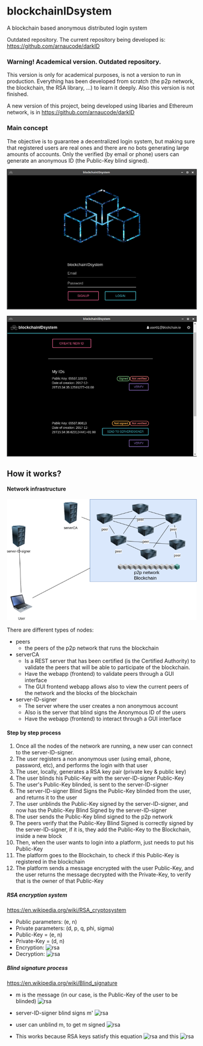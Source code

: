 # blockchainIDsystem
A blockchain based anonymous distributed login system

Outdated repository. The current repository being developed is: https://github.com/arnaucode/darkID

### Warning! Academical version. Outdated repository.
This version is only for academical purposes, is not a version to run in production. Everything has been developed from scratch (the p2p network, the blockchain, the RSA library, ...) to learn it deeply.
Also this version is not finished.

A new version of this project, being developed using libaries and Ethereum network, is in https://github.com/arnaucode/darkID

### Main concept
The objective is to guarantee a decentralized login system, but making sure that registered users are real ones and there are no bots generating large amounts of accounts. Only the verified (by email or phone) users can generate an anonymous ID (the Public-Key blind signed).


![screenshot](https://raw.githubusercontent.com/arnaucode/blockchainIDsystem/master/documentation/screenshot01.png "screenshot")

![screenshot](https://raw.githubusercontent.com/arnaucode/blockchainIDsystem/master/documentation/screenshot02.png "screenshot")

## How it works?


#### Network infrastructure

![network](https://raw.githubusercontent.com/arnaucode/blockchainIDsystem/master/documentation/blockchainIDsystem-network.png "network")

There are different types of nodes:
- peers
    - the peers of the p2p network that runs the blockchain
- serverCA
    - Is a REST server that has been certified (is the Certified Authority) to validate the peers that will be able to participate of the blockchain.
    - Have the webapp (frontend) to validate peers through a GUI interface
    - The GUI frontend webapp allows also to view the current peers of the network and the blocks of the blockchain
- server-ID-signer
    - The server where the user creates a non anonymous account
    - Also is the server that blind signs the Anonymous ID of the users
    - Have the webapp (frontend) to interact through a GUI interface

#### Step by step process
1. Once all the nodes of the network are running, a new user can connect to the server-ID-signer.
2. The user registers a non anonymous user (using email, phone, password, etc), and performs the login with that user
3. The user, locally, generates a RSA key pair (private key & public key)
4. The user blinds his Public-Key with the server-ID-signer Public-Key
5. The user's Public-Key blinded, is sent to the server-ID-signer
6. The server-ID-signer Blind Signs the Public-Key blinded from the user, and returns it to the user
7. The user unblinds the Public-Key signed by the server-ID-signer, and now has the Public-Key Blind Signed by the server-ID-signer
8. The user sends the Public-Key blind signed to the p2p network
9. The peers verify that the Public-Key Blind Signed is correctly signed by the server-ID-signer, if it is, they add the Public-Key to the Blockchain, inside a new block
10. Then, when the user wants to login into a platform, just needs to put his Public-Key
11. The platform goes to the Blockchain, to check if this Public-Key is registered in the blockchain
12. The platform sends a message encrypted with the user Public-Key, and the user returns the message decrypted with the Private-Key, to verify that is the owner of that Public-Key


##### RSA encryption system
https://en.wikipedia.org/wiki/RSA_cryptosystem
- Public parameters: (e, n)
- Private parameters: (d, p, q, phi, sigma)
- Public-Key = (e, n)
- Private-Key = (d, n)
- Encryption:
![rsa](https://wikimedia.org/api/rest_v1/media/math/render/svg/fbfc70524a1ad983e6f3aac51226b9ca92fefb10 "rsa")
- Decryption:
![rsa](https://wikimedia.org/api/rest_v1/media/math/render/svg/10227461ee5f4784484f082d744ba5b8c468668c "rsa")


##### Blind signature process
https://en.wikipedia.org/wiki/Blind_signature
- m is the message (in our case, is the Public-Key of the user to be blinded)
![rsa](https://wikimedia.org/api/rest_v1/media/math/render/svg/a59b57fa153c8b327605672caadb0ecf59e5795a "rsa")

- server-ID-signer blind signs m'
![rsa](https://wikimedia.org/api/rest_v1/media/math/render/svg/e726b003ff1649f9254032cffae42d80577da787 "rsa")

- user can unblind m, to get m signed
![rsa](https://wikimedia.org/api/rest_v1/media/math/render/svg/e96fad0e1d46ec4c55986d1c8fc84e8c44259ecc "rsa")

- This works because RSA keys satisfy this equation
![rsa](https://wikimedia.org/api/rest_v1/media/math/render/svg/d6bd21fb4e25c311df07b50c313a248d978c3212 "rsa") and this ![rsa](https://wikimedia.org/api/rest_v1/media/math/render/svg/c13170a26e031125b417f22644fb64384c04eea7 "rsa")
